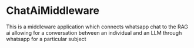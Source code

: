 # ChatAiMiddleware
This is a  middleware application which connects whatsapp chat to  the RAG ai  allowing for a conversation between an individual and an LLM through whatsapp for a particular subject
